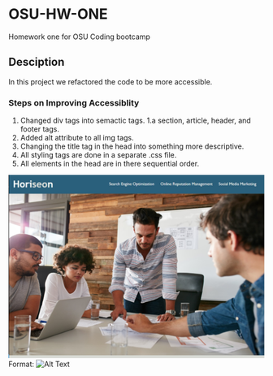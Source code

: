 # OSU-HW-ONE
Homework one for OSU Coding bootcamp

## Desciption
In this project we refactored the code to be more accessible.

### Steps on Improving Accessiblity
1. Changed div tags into semactic tags.
 1.a section, article, header, and footer tags.
2. Added alt attribute to all img tags.
3. Changing the title tag in the head into something more descriptive.
4. All styling tags are done in a separate .css file.
5. All elements in the head are in there sequential order.

![GitHub Logo](/assets/images/screenshot-one.jpg)
Format: ![Alt Text](url)
